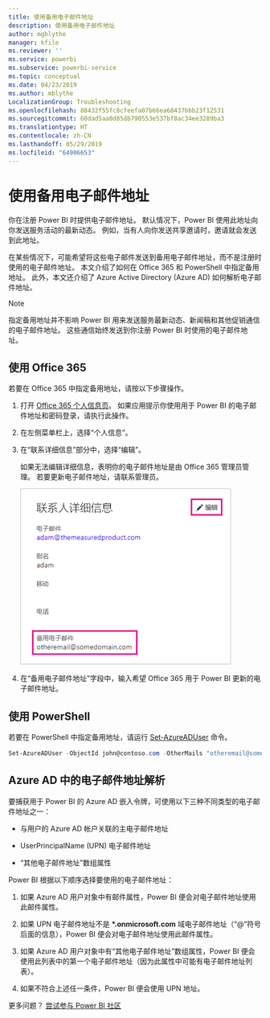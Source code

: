 ```yaml
---
title: 使用备用电子邮件地址
description: 使用备用电子邮件地址
author: mgblythe
manager: kfile
ms.reviewer: ''
ms.service: powerbi
ms.subservice: powerbi-service
ms.topic: conceptual
ms.date: 04/23/2019
ms.author: mblythe
LocalizationGroup: Troubleshooting
ms.openlocfilehash: 88432f55fc8cfeefa07b66ea68437bbb23f12531
ms.sourcegitcommit: 60dad5aa0d85db790553e537bf8ac34ee3289ba3
ms.translationtype: HT
ms.contentlocale: zh-CN
ms.lasthandoff: 05/29/2019
ms.locfileid: "64906653"
---
```

# <a name="use-an-alternate-email-address"></a>使用备用电子邮件地址

你在注册 Power BI 时提供电子邮件地址。 默认情况下，Power BI 使用此地址向你发送服务活动的最新动态。 例如，当有人向你发送共享邀请时，邀请就会发送到此地址。

在某些情况下，可能希望将这些电子邮件发送到备用电子邮件地址，而不是注册时使用的电子邮件地址。 本文介绍了如何在 Office 365 和 PowerShell 中指定备用地址。 此外，本文还介绍了 Azure Active Directory (Azure AD) 如何解析电子邮件地址。

> [!NOTE]
> 指定备用地址并不影响 Power BI 用来发送服务最新动态、新闻稿和其他促销通信的电子邮件地址。 这些通信始终发送到你注册 Power BI 时使用的电子邮件地址。

## <a name="use-office-365"></a>使用 Office 365

若要在 Office 365 中指定备用地址，请按以下步骤操作。

1. 打开 [Office 365 个人信息页](https://portal.office.com/account/#personalinfo)。 如果应用提示你使用用于 Power BI 的电子邮件地址和密码登录，请执行此操作。

1. 在左侧菜单栏上，选择“个人信息”。

1. 在“联系详细信息”部分中，选择“编辑”。

    如果无法编辑详细信息，表明你的电子邮件地址是由 Office 365 管理员管理。 若要更新电子邮件地址，请联系管理员。

    ![联系人详细信息](media/service-admin-alternate-email-address-for-power-bi/contact-details.png)

1. 在“备用电子邮件地址”字段中，输入希望 Office 365 用于 Power BI 更新的电子邮件地址。

## <a name="use-powershell"></a>使用 PowerShell

若要在 PowerShell 中指定备用地址，请运行 [Set-AzureADUser](/powershell/module/azuread/set-azureaduser/) 命令。

```powershell
Set-AzureADUser -ObjectId john@contoso.com -OtherMails "otheremail@somedomain.com"
```

## <a name="email-address-resolution-in-azure-ad"></a>Azure AD 中的电子邮件地址解析

要捕获用于 Power BI 的 Azure AD 嵌入令牌，可使用以下三种不同类型的电子邮件地址之一：

* 与用户的 Azure AD 帐户关联的主电子邮件地址

* UserPrincipalName (UPN) 电子邮件地址

* “其他电子邮件地址”数组属性

Power BI 根据以下顺序选择要使用的电子邮件地址：

1. 如果 Azure AD 用户对象中有邮件属性，Power BI 便会对电子邮件地址使用此邮件属性。

1. 如果 UPN 电子邮件地址不是 **\*.onmicrosoft.com** 域电子邮件地址（“\@”符号后面的信息），Power BI 便会对电子邮件地址使用此邮件属性。

1. 如果 Azure AD 用户对象中有“其他电子邮件地址”数组属性，Power BI 便会使用此列表中的第一个电子邮件地址（因为此属性中可能有电子邮件地址列表）。

1. 如果不符合上述任一条件，Power BI 便会使用 UPN 地址。

更多问题？ [尝试参与 Power BI 社区](http://community.powerbi.com/)